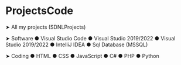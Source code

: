 # ProjectsCode
➤ All my projects (SDNLProjects)

➤ Software
● Visual Studio Code
● Visual Studio 2019/2022
● Visual Studio 2019/2022
● IntelliJ IDEA
● Sql Database (MSSQL)

➤ Coding
● HTML
● CSS
● JavaScript
● C#
● PHP
● Python
